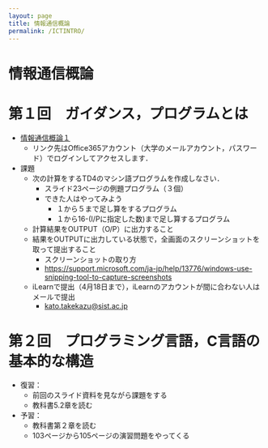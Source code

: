 ```yaml
---
layout: page
title: 情報通信概論
permalink: /ICTINTRO/
---
```


# 情報通信概論

# 第１回　ガイダンス，プログラムとは
* [情報通信概論１](https://sistkanri-my.sharepoint.com/:b:/g/personal/kato_takekazu_sist_ac_jp/Eb1GDnuVCblBkT1XboCY1zsBJxlkDRCmsEGnxpudTAE-Nw?e=4plhhy)
  * リンク先はOffice365アカウント（大学のメールアカウント，パスワード）でログインしてアクセスします．
* 課題
  * 次の計算をするTD4のマシン語プログラムを作成しなさい．
    * スライド23ページの例題プログラム（３個）
    * できた人はやってみよう
      * １から５まで足し算をするプログラム
      * １から16-(I/Pに指定した数)まで足し算するプログラム
  * 計算結果をOUTPUT（O/P）に出力すること
  * 結果をOUTPUTに出力している状態で，全画面のスクリーンショットを取って提出すること
    * スクリーンショットの取り方
    * https://support.microsoft.com/ja-jp/help/13776/windows-use-snipping-tool-to-capture-screenshots
  * iLearnで提出（4月18日まで），iLearnのアカウントが間に合わない人はメールで提出
    * kato.takekazu@sist.ac.jp
    
# 第２回　プログラミング言語，C言語の基本的な構造
* 復習：
  * 前回のスライド資料を見ながら課題をする
  * 教科書5.2章を読む
* 予習：
  * 教科書第２章を読む
  * 103ページから105ページの演習問題をやってくる
